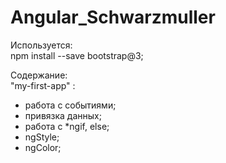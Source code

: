 # Angular_Schwarzmuller
Используется: <br>
npm install --save bootstrap@3;

Содержание:<br>
"my-first-app" : <br>
- работа с событиями;
- привязка данных;
- работа с *ngif, else;
- ngStyle;
- ngColor;